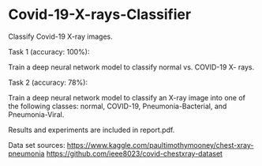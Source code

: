 # Covid-19-X-rays-Classifier


Classify Covid-19 X-ray images. 

Task 1 (accuracy: 100%):

  Train a deep neural network model to classify normal vs. COVID-19 X- rays.
  
Task 2 (accuracy: 78%): 

  Train a deep neural network model to classify an X-ray image into one of the following classes: normal, COVID-19, Pneumonia-Bacterial, and Pneumonia-Viral.


Results and experiments are included in report.pdf. 

  
Data set sources:
  https://www.kaggle.com/paultimothymooney/chest-xray-pneumonia
  https://github.com/ieee8023/covid-chestxray-dataset
